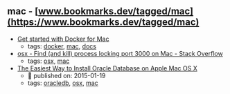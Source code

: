 mac - [www.bookmarks.dev/tagged/mac](https://www.bookmarks.dev/tagged/mac)
---
* [Get started with Docker for Mac](https://docs.docker.com/docker-for-mac/)
    * tags: [docker](../tagged/docker.md), [mac](../tagged/mac.md), [docs](../tagged/docs.md)
* [osx - Find (and kill) process locking port 3000 on Mac - Stack Overflow](https://stackoverflow.com/questions/3855127/find-and-kill-process-locking-port-3000-on-mac)
    * tags: [osx](../tagged/osx.md), [mac](../tagged/mac.md)
* [The Easiest Way to Install Oracle Database on Apple Mac OS X ](https://blogs.oracle.com/opal/the-easiest-way-to-install-oracle-database-on-apple-mac-os-x)
    * :calendar: published on: 2015-01-19
    * tags: [oracledb](../tagged/oracledb.md), [osx](../tagged/osx.md), [mac](../tagged/mac.md)
